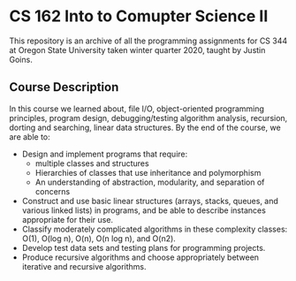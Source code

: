 # CS 162 Into to Comupter Science II

This repository is an archive of all the programming assignments for CS 344 at Oregon State University taken winter quarter 2020, taught by Justin Goins.

## Course Description

In this course we learned about, file I/O, object-oriented programming principles, program design, debugging/testing
algorithm analysis, recursion, dorting and searching, linear data structures. By the end of the course, we are able to:

- Design and implement programs that require:
  - multiple classes and structures
  - Hierarchies of classes that use inheritance and polymorphism
  - An understanding of abstraction, modularity, and separation of concerns
- Construct and use basic linear structures (arrays, stacks, queues, and various linked lists) in programs, and be able to    describe instances appropriate for their use.
- Classify moderately complicated algorithms in these complexity classes: O(1), O(log n), O(n), O(n log n), and O(n2).
- Develop test data sets and testing plans for programming projects.
- Produce recursive algorithms and choose appropriately between iterative and recursive algorithms.
